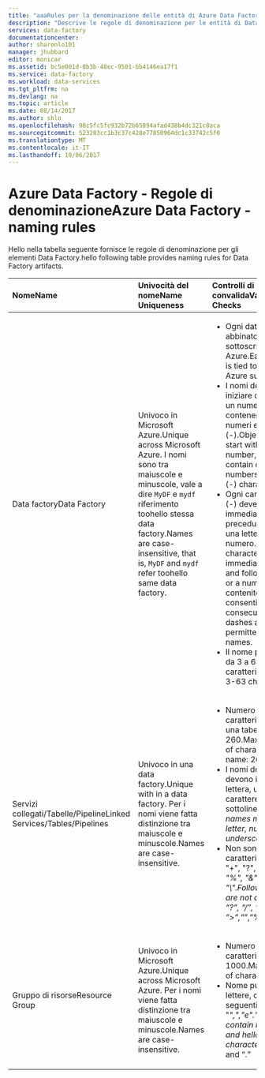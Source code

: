 ```yaml
---
title: "aaaRules per la denominazione delle entità di Azure Data Factory | Documenti Microsoft"
description: "Descrive le regole di denominazione per le entità di Data factory."
services: data-factory
documentationcenter: 
author: sharonlo101
manager: jhubbard
editor: monicar
ms.assetid: bc5e801d-0b3b-48ec-9501-bb4146ea17f1
ms.service: data-factory
ms.workload: data-services
ms.tgt_pltfrm: na
ms.devlang: na
ms.topic: article
ms.date: 08/14/2017
ms.author: shlo
ms.openlocfilehash: 98c5fc5fc932b72b65894afad438b4dc321c8aca
ms.sourcegitcommit: 523283cc1b3c37c428e77850964dc1c33742c5f0
ms.translationtype: MT
ms.contentlocale: it-IT
ms.lasthandoff: 10/06/2017
---
```

# <a name="azure-data-factory---naming-rules"></a><span data-ttu-id="a4391-103">Azure Data Factory - Regole di denominazione</span><span class="sxs-lookup"><span data-stu-id="a4391-103">Azure Data Factory - naming rules</span></span>
<span data-ttu-id="a4391-104">Hello nella tabella seguente fornisce le regole di denominazione per gli elementi Data Factory.</span><span class="sxs-lookup"><span data-stu-id="a4391-104">hello following table provides naming rules for Data Factory artifacts.</span></span>

| <span data-ttu-id="a4391-105">Nome</span><span class="sxs-lookup"><span data-stu-id="a4391-105">Name</span></span> | <span data-ttu-id="a4391-106">Univocità del nome</span><span class="sxs-lookup"><span data-stu-id="a4391-106">Name Uniqueness</span></span> | <span data-ttu-id="a4391-107">Controlli di convalida</span><span class="sxs-lookup"><span data-stu-id="a4391-107">Validation Checks</span></span> |
|:--- |:--- |:--- |
| <span data-ttu-id="a4391-108">Data factory</span><span class="sxs-lookup"><span data-stu-id="a4391-108">Data Factory</span></span> |<span data-ttu-id="a4391-109">Univoco in Microsoft Azure.</span><span class="sxs-lookup"><span data-stu-id="a4391-109">Unique across Microsoft Azure.</span></span> <span data-ttu-id="a4391-110">I nomi sono tra maiuscole e minuscole, vale a dire `MyDF` e `mydf` riferimento toohello stessa data factory.</span><span class="sxs-lookup"><span data-stu-id="a4391-110">Names are case-insensitive, that is, `MyDF` and `mydf` refer toohello same data factory.</span></span> |<ul><li><span data-ttu-id="a4391-111">Ogni data factory è abbinato tooexactly una sottoscrizione di Azure.</span><span class="sxs-lookup"><span data-stu-id="a4391-111">Each data factory is tied tooexactly one Azure subscription.</span></span></li><li><span data-ttu-id="a4391-112">I nomi degli oggetti deve iniziare con una lettera o un numero e può contenere solo lettere, numeri e hello trattino (-).</span><span class="sxs-lookup"><span data-stu-id="a4391-112">Object names must start with a letter or a number, and can contain only letters, numbers, and hello dash (-) character.</span></span></li><li><span data-ttu-id="a4391-113">Ogni carattere trattino (-) deve essere immediatamente preceduto e seguito da una lettera o un numero.</span><span class="sxs-lookup"><span data-stu-id="a4391-113">Every dash (-) character must be immediately preceded and followed by a letter or a number.</span></span> <span data-ttu-id="a4391-114">Nei nomi di contenitori non sono consentiti trattini consecutivi.</span><span class="sxs-lookup"><span data-stu-id="a4391-114">Consecutive dashes are not permitted in container names.</span></span></li><li><span data-ttu-id="a4391-115">Il nome può contenere da 3 a 63 caratteri.</span><span class="sxs-lookup"><span data-stu-id="a4391-115">Name can be 3-63 characters long.</span></span></li></ul> |
| <span data-ttu-id="a4391-116">Servizi collegati/Tabelle/Pipeline</span><span class="sxs-lookup"><span data-stu-id="a4391-116">Linked Services/Tables/Pipelines</span></span> |<span data-ttu-id="a4391-117">Univoco in una data factory.</span><span class="sxs-lookup"><span data-stu-id="a4391-117">Unique with in a data factory.</span></span> <span data-ttu-id="a4391-118">Per i nomi viene fatta distinzione tra maiuscole e minuscole.</span><span class="sxs-lookup"><span data-stu-id="a4391-118">Names are case-insensitive.</span></span> |<ul><li><span data-ttu-id="a4391-119">Numero massimo di caratteri nel nome di una tabella: 260.</span><span class="sxs-lookup"><span data-stu-id="a4391-119">Maximum number of characters in a table name: 260.</span></span></li><li><span data-ttu-id="a4391-120">I nomi degli oggetti devono iniziare con una lettera, un numero o un carattere di sottolineatura (_).</span><span class="sxs-lookup"><span data-stu-id="a4391-120">Object names must start with a letter, number, or an underscore (_).</span></span></li><li><span data-ttu-id="a4391-121">Non sono ammessi i caratteri seguenti: ".", "+", "?", "/", "<", ">", "*", "%", "&", ":", "\\".</span><span class="sxs-lookup"><span data-stu-id="a4391-121">Following characters are not allowed: “.”, “+”, “?”, “/”, “<”, ”>”,”*”,”%”,”&”,”:”,”\\”</span></span></li></ul> |
| <span data-ttu-id="a4391-122">Gruppo di risorse</span><span class="sxs-lookup"><span data-stu-id="a4391-122">Resource Group</span></span> |<span data-ttu-id="a4391-123">Univoco in Microsoft Azure.</span><span class="sxs-lookup"><span data-stu-id="a4391-123">Unique across Microsoft Azure.</span></span> <span data-ttu-id="a4391-124">Per i nomi viene fatta distinzione tra maiuscole e minuscole.</span><span class="sxs-lookup"><span data-stu-id="a4391-124">Names are case-insensitive.</span></span> |<ul><li><span data-ttu-id="a4391-125">Numero massimo di caratteri: 1000.</span><span class="sxs-lookup"><span data-stu-id="a4391-125">Maximum number of characters: 1000.</span></span></li><li><span data-ttu-id="a4391-126">Nome può contenere lettere, cifre e hello seguenti caratteri: "-", "_",","e"."</span><span class="sxs-lookup"><span data-stu-id="a4391-126">Name can contain letters, digits, and hello following characters: “-”, “_”, “,” and “.”</span></span></li></ul> |

